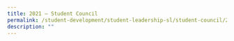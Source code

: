 ```yaml
---
title: 2021 – Student Council
permalink: /student-development/student-leadership-sl/student-council/2021-student-council/
description: ""
---
```

